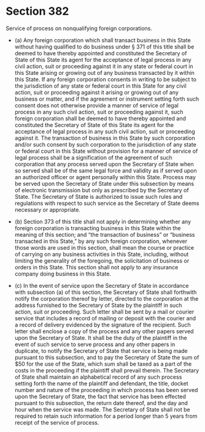 # Section 382

Service of process on nonqualifying foreign corporations.

- (a) Any foreign corporation which shall transact business in this State without having qualified to do business under § 371 of this title shall be deemed to have thereby appointed and constituted the Secretary of State of this State its agent for the acceptance of legal process in any civil action, suit or proceeding against it in any state or federal court in this State arising or growing out of any business transacted by it within this State. If any foreign corporation consents in writing to be subject to the jurisdiction of any state or federal court in this State for any civil action, suit or proceeding against it arising or growing out of any business or matter, and if the agreement or instrument setting forth such consent does not otherwise provide a manner of service of legal process in any such civil action, suit or proceeding against it, such foreign corporation shall be deemed to have thereby appointed and constituted the Secretary of State of this State its agent for the acceptance of legal process in any such civil action, suit or proceeding against it. The transaction of business in this State by such corporation and/or such consent by such corporation to the jurisdiction of any state or federal court in this State without provision for a manner of service of legal process shall be a signification of the agreement of such corporation that any process served upon the Secretary of State when so served shall be of the same legal force and validity as if served upon an authorized officer or agent personally within this State. Process may be served upon the Secretary of State under this subsection by means of electronic transmission but only as prescribed by the Secretary of State. The Secretary of State is authorized to issue such rules and regulations with respect to such service as the Secretary of State deems necessary or appropriate.

- (b) Section 373 of this title shall not apply in determining whether any foreign corporation is transacting business in this State within the meaning of this section; and “the transaction of business” or “business transacted in this State,” by any such foreign corporation, whenever those words are used in this section, shall mean the course or practice of carrying on any business activities in this State, including, without limiting the generality of the foregoing, the solicitation of business or orders in this State. This section shall not apply to any insurance company doing business in this State.

- (c) In the event of service upon the Secretary of State in accordance with subsection (a) of this section, the Secretary of State shall forthwith notify the corporation thereof by letter, directed to the corporation at the address furnished to the Secretary of State by the plaintiff in such action, suit or proceeding. Such letter shall be sent by a mail or courier service that includes a record of mailing or deposit with the courier and a record of delivery evidenced by the signature of the recipient. Such letter shall enclose a copy of the process and any other papers served upon the Secretary of State. It shall be the duty of the plaintiff in the event of such service to serve process and any other papers in duplicate, to notify the Secretary of State that service is being made pursuant to this subsection, and to pay the Secretary of State the sum of $50 for the use of the State, which sum shall be taxed as a part of the costs in the proceeding if the plaintiff shall prevail therein. The Secretary of State shall maintain an alphabetical record of any such process setting forth the name of the plaintiff and defendant, the title, docket number and nature of the proceeding in which process has been served upon the Secretary of State, the fact that service has been effected pursuant to this subsection, the return date thereof, and the day and hour when the service was made. The Secretary of State shall not be required to retain such information for a period longer than 5 years from receipt of the service of process.